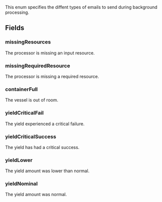             
This enum specifies the diffent types of emails to send during background processing.
        
## Fields

### missingResources
The processor is missing an input resource.
### missingRequiredResource
The processor is missing a required resource.
### containerFull
The vessel is out of room.
### yieldCriticalFail
The yield experienced a critical failure.
### yieldCriticalSuccess
The yield has had a critical success.
### yieldLower
The yield amount was lower than normal.
### yieldNominal
The yield amount was normal.

